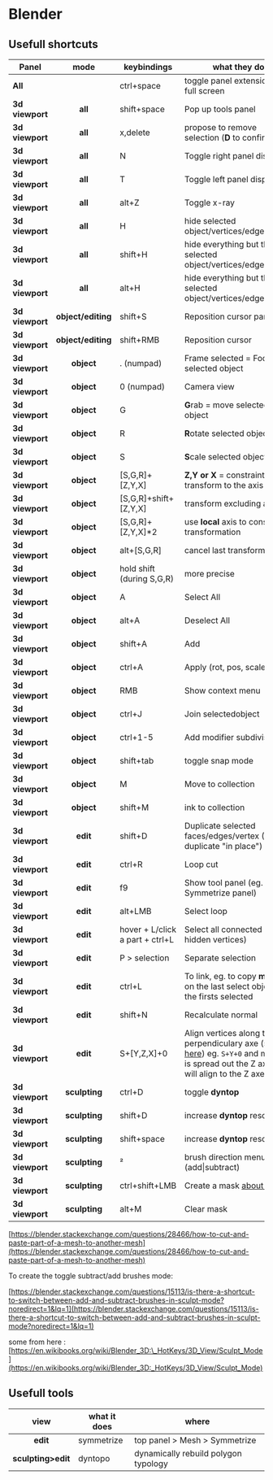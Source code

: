 
# Blender

  

## Usefull shortcuts

  

| Panel | mode | keybindings | what they do |
| --------------- | :-----------: | ------------------------------- | ----------------------------------------------------------------------------------------------------------- |
| **All** | | ctrl+space | toggle panel extension in full screen |
| **3d viewport** | **all** | shift+space | Pop up tools panel |
| **3d viewport** | **all** | x,delete | propose to remove selection (**D** to confirm) |
| **3d viewport** | **all** | N | Toggle right panel display |
| **3d viewport** | **all** | T | Toggle left panel display |
| **3d viewport** | **all** | alt+Z | Toggle x-ray |
| **3d viewport** | **all** | H | hide selected object/vertices/edges/faces |
| **3d viewport** | **all** | shift+H | hide everything but the selected object/vertices/edges/faces |
| **3d viewport** | **all** | alt+H | hide everything but the selected object/vertices/edges/faces |
| **3d viewport** | **object/editing** | shift+S | Reposition cursor panel |
| **3d viewport** | **object/editing** | shift+RMB | Reposition cursor |
| **3d viewport** | **object** | . (numpad) | Frame selected = Focus on selected object |
| **3d viewport** | **object** | 0 (numpad) | Camera view |
| **3d viewport** | **object** | G | **G**rab = move selected object |
| **3d viewport** | **object** | R | **R**otate selected object |
| **3d viewport** | **object** | S | **S**cale selected object |
| **3d viewport** | **object** | [S,G,R]+[Z,Y,X] | **Z,Y or X** = constraint transform to the axis |
| **3d viewport** | **object** | [S,G,R]+shift+[Z,Y,X] | transform excluding axis |
| **3d viewport** | **object** | [S,G,R]+[Z,Y,X]*2 | use **local** axis to constraint transformation |
| **3d viewport** | **object** | alt+[S,G,R] | cancel last transformation |
| **3d viewport** | **object** | hold shift (during S,G,R) | more precise |
| **3d viewport** | **object** | A | Select All |
| **3d viewport** | **object** | alt+A | Deselect All |
| **3d viewport** | **object** | shift+A | Add |
| **3d viewport** | **object** | ctrl+A | Apply (rot, pos, scale) |
| **3d viewport** | **object** | RMB | Show context menu |
| **3d viewport** | **object** | ctrl+J | Join selectedobject |
| **3d viewport** | **object** | ctrl+1-5 | Add modifier subdiviser |
 **3d viewport** | **object** | shift+tab | toggle snap mode |
| **3d viewport** | **object** | M | Move to collection  |
| **3d viewport** | **object** | shift+M | ink to collection  |
| **3d viewport** | **edit** | shift+D | Duplicate selected faces/edges/vertex (RMB to duplicate "in place") |
| **3d viewport** | **edit** | ctrl+R | Loop cut |
| **3d viewport** | **edit** | f9 | Show tool panel (eg. Symmetrize panel) |
| **3d viewport** | **edit** | alt+LMB | Select loop |
| **3d viewport** | **edit** | hover + L/click a part + ctrl+L | Select all connected (not hidden vertices) |
| **3d viewport** | **edit** | P > selection | Separate selection |
| **3d viewport** | **edit** | ctrl+L | To link, eg. to copy **modifier** on the last select object to the firsts selected |
| **3d viewport** | **edit** | shift+N | Recalculate normal |
| **3d viewport** | **edit** | S+[Y,Z,X]+0 | Align vertices along the perpendiculary axe (see [here]([https://www.youtube.com/watch?v=vsgi2hNVkM4](https://www.youtube.com/watch?v=vsgi2hNVkM4))) eg. `S+Y+0` and my plan is spread out the Z axe =  it will align to the Z axes |
| **3d viewport** | **sculpting** | ctrl+D | toggle **dyntop** |
| **3d viewport** | **sculpting** | shift+D | increase **dyntop** resolution |
| **3d viewport** | **sculpting** | shift+space | increase **dyntop** resolution |
| **3d viewport** | **sculpting** | ² | brush direction menu (add\|subtract) |
| **3d viewport** | **sculpting** | ctrl+shift+LMB | Create a mask [about mask](https://docs.blender.org/manual/en/latest/sculpt_paint/sculpting/hide_mask.html) |
| **3d viewport** | **sculpting** | alt+M | Clear mask |

[https://blender.stackexchange.com/questions/28466/how-to-cut-and-paste-part-of-a-mesh-to-another-mesh](https://blender.stackexchange.com/questions/28466/how-to-cut-and-paste-part-of-a-mesh-to-another-mesh)

To create the toggle subtract/add brushes mode:

[https://blender.stackexchange.com/questions/15113/is-there-a-shortcut-to-switch-between-add-and-subtract-brushes-in-sculpt-mode?noredirect=1&lq=1](https://blender.stackexchange.com/questions/15113/is-there-a-shortcut-to-switch-between-add-and-subtract-brushes-in-sculpt-mode?noredirect=1&lq=1)

 
some from here : [https://en.wikibooks.org/wiki/Blender_3D:\_HotKeys/3D_View/Sculpt_Mode](https://en.wikibooks.org/wiki/Blender_3D:_HotKeys/3D_View/Sculpt_Mode)

## Usefull tools

| view | what it does | where |
| :----------------: | ------------ | ------------------------------------ |
| **edit** | symmetrize | top panel > Mesh > Symmetrize |
| **sculpting>edit** | dyntopo | dynamically rebuild polygon typology |
<!--stackedit_data:
eyJoaXN0b3J5IjpbLTczMTU2ODU5MywtMTk1NTA0Nzc1MSwxOD
Y5NTc5MzI3LC02OTQ3MDEyMTQsLTUxOTQ5NzUxNiwxMTQ1NTEz
MDAzLC0xNTQ4ODgyMzI1LC0xOTY4NDAwMDEyLDEzODUzNDM2NS
wxMzUwNjg0ODk2LDEwMTg3Mjc4MjAsLTE1NTkyNjIzMzEsNzI1
Nzc3ODE2LC0xOTM1OTQ2NzE2LC0xNTM0NzcwNzAzLC0xNjU5Mz
YwMDMzLC0xNDk4ODk1MjA0LC02NjIxMzk0MzYsMjA4NTExMTgw
OSwtMjAwMzMxODc0NF19
-->